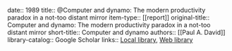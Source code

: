 date:: 1989
title:: @Computer and dynamo: The modern productivity paradox in a not-too distant mirror
item-type:: [[report]]
original-title:: Computer and dynamo: The modern productivity paradox in a not-too distant mirror
short-title:: Computer and dynamo
authors:: [[Paul A. David]]
library-catalog:: Google Scholar
links:: [Local library](zotero://select/library/items/HWJTKYJB), [Web library](https://www.zotero.org/users/6520516/items/HWJTKYJB)

